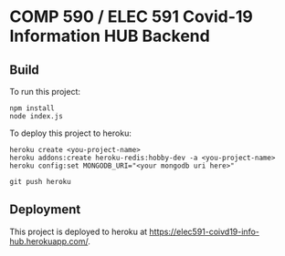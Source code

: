 # COMP 590 / ELEC 591 Covid-19 Information HUB Backend

## Build
To run this project:
```shell
npm install
node index.js
```

To deploy this project to heroku:
```shell
heroku create <you-project-name>
heroku addons:create heroku-redis:hobby-dev -a <you-project-name>
heroku config:set MONGODB_URI="<your mongodb uri here>"

git push heroku
```

## Deployment
This project is deployed to heroku at https://elec591-coivd19-info-hub.herokuapp.com/.

